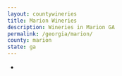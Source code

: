 ```yaml
---
layout: countywineries
title: Marion Wineries
description: Wineries in Marion GA
permalink: /georgia/marion/
county: marion
state: ga
---
```

-
